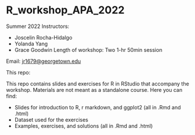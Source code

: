 # R_workshop_APA_2022

Summer 2022
Instructors:      
- Joscelin Rocha-Hidalgo   
- Yolanda Yang
- Grace Goodwin
Length of workshop: Two 1-hr 50min session

Email: 
jr1679@georgetown.edu

This repo:

This repo contains slides and exercises for R in RStudio that accompany the workshop. Materials are not meant as a standalone course.
Here you can find:
- Slides for introduction to R, r markdown, and ggplot2 (all in .Rmd and .html)
- Dataset used for the exercises
- Examples, exercises, and solutions (all in .Rmd and .html)

